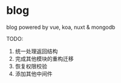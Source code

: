 # blog
blog powered by vue, koa, nuxt &amp; mongodb

TODO:
1. 统一处理返回结构
2. 完成其他模块的重构迁移
3. 恢复权限校验
4. 添加其他中间件
